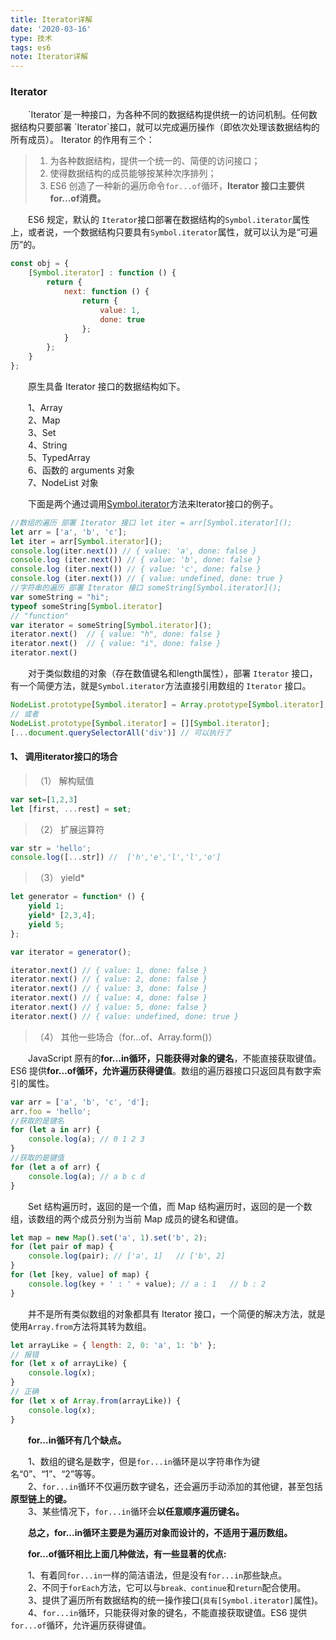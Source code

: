 ```yaml
---
title: Iterator详解
date: '2020-03-16'
type: 技术
tags: es6
note: Iterator详解
---
```

<h3>Iterator</h3>
&#8195;&#8195;`Iterator`是一种接口，为各种不同的数据结构提供统一的访问机制。任何数据结构只要部署 `Iterator`接口，就可以完成遍历操作（即依次处理该数据结构的所有成员）。
Iterator 的作用有三个：

>1)	为各种数据结构，提供一个统一的、简便的访问接口；    
>2)	使得数据结构的成员能够按某种次序排列；
>3)	ES6 创造了一种新的遍历命令`for...of`循环，**Iterator 接口主要供for...of消费。**

&#8195;&#8195;ES6 规定，默认的 `Iterator`接口部署在数据结构的`Symbol.iterator`属性上，或者说，一个数据结构只要具有`Symbol.iterator`属性，就可以认为是“可遍历”的。
```js
const obj = {
	[Symbol.iterator] : function () {
		return {
			next: function () {
				return {
					value: 1,
					done: true
				};
			}
		};
	}
};
```        
&#8195;&#8195;原生具备 Iterator 接口的数据结构如下。

&#8195;&#8195;1、Array  
&#8195;&#8195;2、Map    
&#8195;&#8195;3、Set    
&#8195;&#8195;4、String     
&#8195;&#8195;5、TypedArray     
&#8195;&#8195;6、函数的 arguments 对象  
&#8195;&#8195;7、NodeList 对象

&#8195;&#8195;下面是两个通过调用[Symbol.iterator]()方法来Iterator接口的例子。
```js
//数组的遍历 部署 Iterator 接口 let iter = arr[Symbol.iterator]();
let arr = ['a', 'b', 'c'];
let iter = arr[Symbol.iterator]();
console.log(iter.next()) // { value: 'a', done: false }
console.log (iter.next()) // { value: 'b', done: false }
console.log (iter.next()) // { value: 'c', done: false }
console.log (iter.next()) // { value: undefined, done: true }
//字符串的遍历 部署 Iterator 接口 someString[Symbol.iterator]();
var someString = "hi";
typeof someString[Symbol.iterator]
// "function"
var iterator = someString[Symbol.iterator]();
iterator.next()  // { value: "h", done: false }
iterator.next()  // { value: "i", done: false }
iterator.next()
```       
&#8195;&#8195;对于类似数组的对象（存在数值键名和length属性），部署 `Iterator` 接口，有一个简便方法，就是`Symbol.iterator`方法直接引用数组的 `Iterator` 接口。
```js
NodeList.prototype[Symbol.iterator] = Array.prototype[Symbol.iterator];
// 或者
NodeList.prototype[Symbol.iterator] = [][Symbol.iterator];
[...document.querySelectorAll('div')] // 可以执行了
```       
<h4>1、	调用iterator接口的场合</h4>

>（1）	解构赋值  
```js
var set=[1,2,3]
let [first, ...rest] = set;
```       
>（2）	扩展运算符  
```js       
var str = 'hello';
console.log([...str]) //  ['h','e','l','l','o']
```       
>（3）	yield*  
```js       
let generator = function* () {
	yield 1;
	yield* [2,3,4];
	yield 5;
};

var iterator = generator();

iterator.next() // { value: 1, done: false }
iterator.next() // { value: 2, done: false }
iterator.next() // { value: 3, done: false }
iterator.next() // { value: 4, done: false }
iterator.next() // { value: 5, done: false }
iterator.next() // { value: undefined, done: true }
```
>（4）	其他一些场合（for…of、Array.form()）

&#8195;&#8195;JavaScript 原有的**for...in循环，只能获得对象的键名**，不能直接获取键值。ES6 提供**for...of循环，允许遍历获得键值**。数组的遍历器接口只返回具有数字索引的属性。
```js
var arr = ['a', 'b', 'c', 'd'];
arr.foo = 'hello';
//获取的是键名
for (let a in arr) {
	console.log(a); // 0 1 2 3
}
//获取的是键值
for (let a of arr) {
	console.log(a); // a b c d
}
```       
&#8195;&#8195;Set 结构遍历时，返回的是一个值，而 Map 结构遍历时，返回的是一个数组，该数组的两个成员分别为当前 Map 成员的键名和键值。
```js
let map = new Map().set('a', 1).set('b', 2);
for (let pair of map) {
	console.log(pair); // ['a', 1]   // ['b', 2]
}
for (let [key, value] of map) {
	console.log(key + ' : ' + value); // a : 1   // b : 2
}
```       
&#8195;&#8195;并不是所有类似数组的对象都具有 Iterator 接口，一个简便的解决方法，就是使用`Array.from`方法将其转为数组。
```js
let arrayLike = { length: 2, 0: 'a', 1: 'b' };
// 报错
for (let x of arrayLike) {
	console.log(x);
}
// 正确
for (let x of Array.from(arrayLike)) {
	console.log(x);
}
```       
&#8195;&#8195;**for...in循环有几个缺点。**

&#8195;&#8195;1、数组的键名是数字，但是`for...in`循环是以字符串作为键名“0”、“1”、“2”等等。  
&#8195;&#8195;2、`for...in`循环不仅遍历数字键名，还会遍历手动添加的其他键，甚至包括**原型链上的键。**          
&#8195;&#8195;3、某些情况下，`for...in`循环会**以任意顺序遍历键名。**

&#8195;&#8195;**总之，for...in循环主要是为遍历对象而设计的，不适用于遍历数组。**

&#8195;&#8195;**for...of循环相比上面几种做法，有一些显著的优点:**

&#8195;&#8195;1、有着同`for...in`一样的简洁语法，但是没有`for...in`那些缺点。   
&#8195;&#8195;2、不同于`forEach`方法，它可以与`break、continue`和`return`配合使用。    
&#8195;&#8195;3、提供了遍历所有数据结构的统一操作接口(`具有[Symbol.iterator]`属性)。
&#8195;&#8195;4、`for...in`循环，只能获得对象的键名，不能直接获取键值。ES6 提供`for...of`循环，允许遍历获得键值。